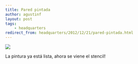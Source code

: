```yaml
---
title: Pared pintada
author: agustinf
layout: post
tags:
    - headquarters
redirect_from: headquarters/2012/12/21/pared-pintada.html
---
```


![][1]

La pintura ya está lista, ahora se viene el stencil!

[1]: /images/pared-4.jpg
